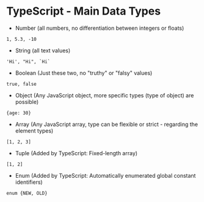 # TypeScript - Main Data Types

- Number (all numbers, no differentiation between integers or floats)
```
1, 5.3, -10
```
- String (all text values)
```
'Hi', "Hi", `Hi`
```
- Boolean (Just these two, no "truthy" or "falsy" values)
```
true, false
```
- Object (Any JavaScript object, more specific types (type of object) are possible)
```
{age: 30}
```
- Array (Any JavaScript array, type can be flexible or strict - regarding the element types)
```
[1, 2, 3]
```
- Tuple (Added by TypeScript: Fixed-length array)
```
[1, 2]
```
- Enum (Added by TypeScript: Automatically enumerated global constant identifiers)
```
enum {NEW, OLD}
```
